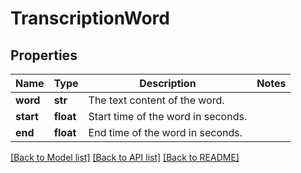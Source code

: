 # TranscriptionWord

## Properties
Name | Type | Description | Notes
------------ | ------------- | ------------- | -------------
**word** | **str** | The text content of the word. | 
**start** | **float** | Start time of the word in seconds. | 
**end** | **float** | End time of the word in seconds. | 

[[Back to Model list]](../README.md#documentation-for-models) [[Back to API list]](../README.md#documentation-for-api-endpoints) [[Back to README]](../README.md)

